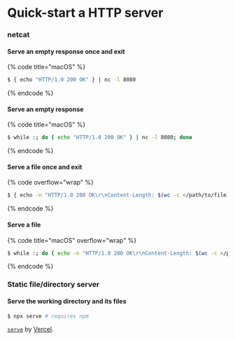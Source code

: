 # Quick-start a HTTP server

### netcat

#### Serve an empty response once and exit

{% code title="macOS" %}
```bash
$ { echo "HTTP/1.0 200 OK" } | nc -l 8080
```
{% endcode %}

#### Serve an empty response

{% code title="macOS" %}
```bash
$ while :; do { echo "HTTP/1.0 200 OK" } | nc -l 8080; done
```
{% endcode %}

#### Serve a file once and exit

{% code overflow="wrap" %}
```bash
$ { echo -n "HTTP/1.0 200 OK\r\nContent-Length: $(wc -c </path/to/file)\r\n\r\n"; cat /path/to/file; } | nc -l 8080
```
{% endcode %}

#### Serve a file

{% code title="macOS" overflow="wrap" %}
```bash
$ while :; do { echo -n "HTTP/1.0 200 OK\r\nContent-Length: $(wc -c </path/to/file)\r\n\r\n"; cat /path/to/file; } | nc -l 8080; done
```
{% endcode %}

### Static file/directory server

#### Serve the working directory and its files

```bash
$ npx serve # requires npm
```

[`serve`](https://github.com/vercel/serve) by [Vercel](https://vercel.com/).

